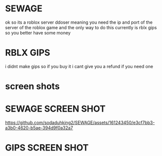 # SEWAGE
ok so its a roblox server ddoser meaning you need the ip and port of the server of the roblox game and the only way to do this currently is rblx gips so you better have some money
# RBLX GIPS
i didnt make gips so if you buy it i cant give you a refund if you need one
# screen shots
# SEWAGE SCREEN SHOT
https://github.com/sodaduhking2/SEWAGE/assets/161243450/e3cf7bb3-a3b0-4620-b5ae-394d9f0a32a7
# GIPS SCREEN SHOT
